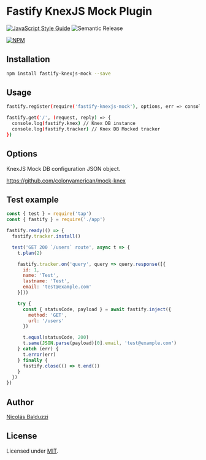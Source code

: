 # Fastify KnexJS Mock Plugin

[![JavaScript Style Guide](https://img.shields.io/badge/code_style-standard-brightgreen.svg)](https://standardjs.com)
![Semantic Release](https://github.com/nbalduzzi/fastify-knexjs-mock/workflows/Semantic%20Release/badge.svg)

[![NPM](https://nodei.co/npm/fastify-knexjs-mock.png?downloads=true&downloadRank=true&stars=true)](https://nodei.co/npm/fastify-knexjs-mock/)

## Installation

```bash
npm install fastify-knexjs-mock --save
```

## Usage

```bash
fastify.register(require('fastify-knexjs-mock'), options, err => console.error(err))

fastify.get('/', (request, reply) => {
  console.log(fastify.knex) // Knex DB instance
  console.log(fastify.tracker) // Knex DB Mocked tracker
})
```

## Options

KnexJS Mock DB configuration JSON object.

<https://github.com/colonyamerican/mock-knex>

## Test example

```javascript
const { test } = require('tap')
const { fastify } = require('./app')

fastify.ready(() => {
  fastify.tracker.install()

  test('GET 200 `/users` route', async t => {
    t.plan(2)

    fastify.tracker.on('query', query => query.response([{
      id: 1,
      name: 'Test',
      lastname: 'Test',
      email: 'test@example.com'
    }]))

    try {
      const { statusCode, payload } = await fastify.inject({
        method: 'GET',
        url: '/users'
      })

      t.equal(statusCode, 200)
      t.same(JSON.parse(payload)[0].email, 'test@example.com')
    } catch (err) {
      t.error(err)
    } finally {
      fastify.close(() => t.end())
    }
  })
})
```

## Author

[Nicolás Balduzzi](nico.balduzzi@gmail.com)

## License

Licensed under [MIT](./LICENSE).
